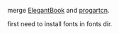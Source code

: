 merge [ElegantBook](https://github.com/ElegantLaTeX/ElegantBook) and [progartcn](https://github.com/wisdomfusion/latex-templates/blob/master/progartcn/progartcn.cls).

first need to install fonts in fonts dir.
